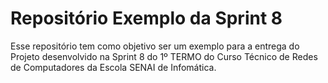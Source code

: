 # Repositório Exemplo da Sprint 8
Esse repositório tem como objetivo ser um exemplo para a entrega do Projeto desenvolvido na Sprint 8 do 1º TERMO do Curso Técnico de Redes de Computadores da Escola SENAI de Infomática.
